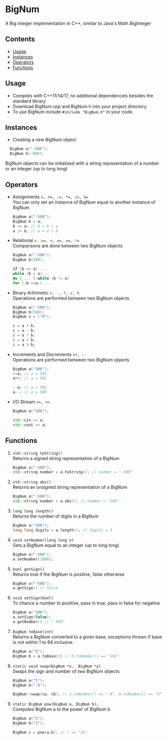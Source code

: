 # BigNum
A Big integer implementation in C++, similar to Java's Math.BigInteger

## Contents
* [Usage](#usage)
* [Instances](#instances)
* [Operators](#operators)
* [Functions](#functions)

## Usage
* Compiles with C++11/14/17, no additional dependencies besides the standard library
* Download BigNum.cpp and BigNum.h into your project directory
* To use BigNum include `#include "BigNum.h"` in your code.

## Instances
* Creating a new BigNum object 
```cpp
  BigNum a("-500");
  BigNum b(-500); 
```
BigNum objects can be initialized with a string representation of a number or an integer (up to long long)

## Operators
* Assignments `=, +=, -=, *=, /=, %=` <br/>
  You can only set an instance of BigNum equal to another instance of BigNum
  ```c++
  BigNum a("-500");
  BigNum b = a;
  b += a; // b = b + a
  a /= b; // a = a / b
  ```
  
* Relational `>, >=, <, <=, ==, !=` <br/>
  Comparisons are done between two BigNum objects
  ```c++
  BigNum a("-500");
  BigNum b(500);
  
  if (b == a) ...
  while (b > a)...
  do { ... } while (b != a)
  for (;b <=a;) ...
  ```
  
* Binary Arthimetic `+, -, *, /, %` <br/>
  Operations are performed between two BigNum objects
  ```c++
  BigNum a("-500");
  BigNum b(500);
  BigNum c = ("0");
  
  c = a + b;
  c = a - b;
  c = a * b;
  c = a / b;
  c = a % b;
  ```
  
* Increments and Decrements `++, --` <br/>
  Operations are performed between two BigNum objects
  ```c++
  BigNum a("500");
  ++a; // a = 501
  a++; // a = 502
  
  --a; // a = 501
  a--; // a = 500
  ```  
  
* I/O Stream `>>, <<` <br/>
  ```c++
  BigNum a("500");
  
  std::cin >> a;
  std::cout << a;
  ```    

## Functions
1. `std::string toString()` <br/>
  Returns a signed string representation of a BigNum
    ```c++
    BigNum a("-500");
    std::string number = a.toString(); // number = "-500"
    ```
2. `std::string abs()` <br/>
  Returns an unsigned string representation of a BigNum
    ```c++
    BigNum a("-500");
    std::string number = a.abs(); // number = "500"
    ```
3. `long long length()` <br/>
  Returns the number of digits in a BigNum
    ```c++
    BigNum a("500");
    long long digits = a.length(); // digits = 3
    ```
4. `void setNumber(long long n)` <br/>
  Sets a BigNum equal to an integer (up to long long)
    ```c++
    BigNum a("-500");
    a.setNumber(1000);
    ```
5. `bool getSign()` <br/>
  Returns true if the BigNum is positive, false otherwise
    ```c++
    BigNum a("-500");
    a.getSign() // false
    ```
6. `void setSign(bool)` <br/>
  To chance a number to positive, pass in true, pass in false for negative
    ```c++
    BigNum a("500");
    a.setSign(false);
    a.getNumber() // "-500"
    ```   
7. `BigNum toBase(int)` <br/>
  Returns a BigNum converted to a given base, exceptions thrown if base is not 
  within 1 to 64 inclusive.
    ```c++
    BigNum a("5");
    BigNum b = a.toBase(2) // b.toNumber() == "101"
    ```   
8. `static void swap(BigNum *x,  BigNum *y)` <br/>
  Swaps the sign and number of two BigNum objects
    ```c++
    BigNum a("5");
    BigNum b("-8");
    
    BigNum::swap(&a, &b); // a.toNumber() == "-8", b.toNumber() == "5"
    ```   
    
9. `static BigNum pow(BigNum a, BigNum b);` <br/>
  Computes BigNum a to the power of BigNum b
    ```c++
    BigNum a("5");
    BigNum b("2");
    
    BigNum c = pow(a,b); // c == "25"
    ```    
    
    
    
  
